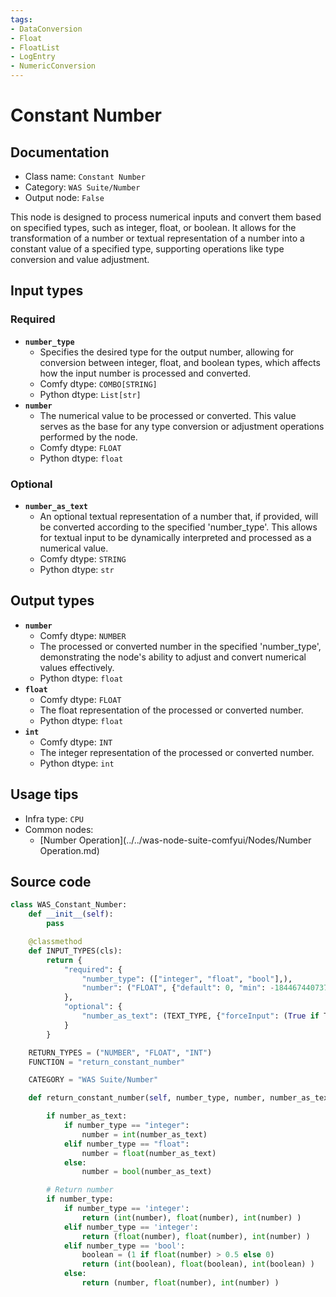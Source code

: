 ```yaml
---
tags:
- DataConversion
- Float
- FloatList
- LogEntry
- NumericConversion
---
```


# Constant Number
## Documentation
- Class name: `Constant Number`
- Category: `WAS Suite/Number`
- Output node: `False`

This node is designed to process numerical inputs and convert them based on specified types, such as integer, float, or boolean. It allows for the transformation of a number or textual representation of a number into a constant value of a specified type, supporting operations like type conversion and value adjustment.
## Input types
### Required
- **`number_type`**
    - Specifies the desired type for the output number, allowing for conversion between integer, float, and boolean types, which affects how the input number is processed and converted.
    - Comfy dtype: `COMBO[STRING]`
    - Python dtype: `List[str]`
- **`number`**
    - The numerical value to be processed or converted. This value serves as the base for any type conversion or adjustment operations performed by the node.
    - Comfy dtype: `FLOAT`
    - Python dtype: `float`
### Optional
- **`number_as_text`**
    - An optional textual representation of a number that, if provided, will be converted according to the specified 'number_type'. This allows for textual input to be dynamically interpreted and processed as a numerical value.
    - Comfy dtype: `STRING`
    - Python dtype: `str`
## Output types
- **`number`**
    - Comfy dtype: `NUMBER`
    - The processed or converted number in the specified 'number_type', demonstrating the node's ability to adjust and convert numerical values effectively.
    - Python dtype: `float`
- **`float`**
    - Comfy dtype: `FLOAT`
    - The float representation of the processed or converted number.
    - Python dtype: `float`
- **`int`**
    - Comfy dtype: `INT`
    - The integer representation of the processed or converted number.
    - Python dtype: `int`
## Usage tips
- Infra type: `CPU`
- Common nodes:
    - [Number Operation](../../was-node-suite-comfyui/Nodes/Number Operation.md)



## Source code
```python
class WAS_Constant_Number:
    def __init__(self):
        pass

    @classmethod
    def INPUT_TYPES(cls):
        return {
            "required": {
                "number_type": (["integer", "float", "bool"],),
                "number": ("FLOAT", {"default": 0, "min": -18446744073709551615, "max": 18446744073709551615}),
            },
            "optional": {
                "number_as_text": (TEXT_TYPE, {"forceInput": (True if TEXT_TYPE == 'STRING' else False)}),
            }
        }

    RETURN_TYPES = ("NUMBER", "FLOAT", "INT")
    FUNCTION = "return_constant_number"

    CATEGORY = "WAS Suite/Number"

    def return_constant_number(self, number_type, number, number_as_text=None):

        if number_as_text:
            if number_type == "integer":
                number = int(number_as_text)
            elif number_type == "float":
                number = float(number_as_text)
            else:
                number = bool(number_as_text)

        # Return number
        if number_type:
            if number_type == 'integer':
                return (int(number), float(number), int(number) )
            elif number_type == 'integer':
                return (float(number), float(number), int(number) )
            elif number_type == 'bool':
                boolean = (1 if float(number) > 0.5 else 0)
                return (int(boolean), float(boolean), int(boolean) )
            else:
                return (number, float(number), int(number) )

```
